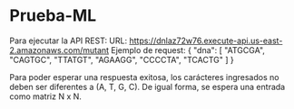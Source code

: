 # Prueba-ML

Para ejecutar la API REST:
URL: https://dnlaz72w76.execute-api.us-east-2.amazonaws.com/mutant
Ejemplo de request:
{
  "dna": [
    "ATGCGA",
    "CAGTGC",
    "TTATGT",
    "AGAAGG",
    "CCCCTA",
    "TCACTG"
  ]
}

Para poder esperar una respuesta exitosa, los carácteres ingresados no deben ser diferentes a (A, T, G, C). De igual forma, se espera una entrada como matriz N x N.
